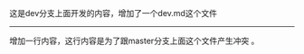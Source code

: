 这是dev分支上面开发的内容，增加了一个dev.md这个文件
********************************************
增加一行内容，这行内容是为了跟master分支上面这个文件产生冲突
。